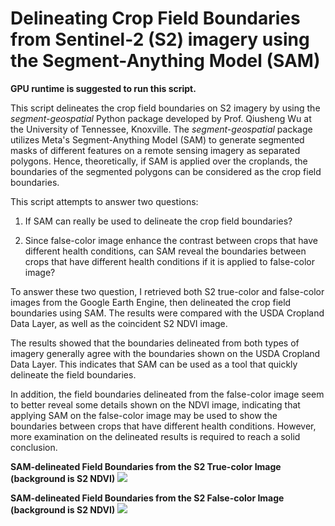 # Delineating Crop Field Boundaries from Sentinel-2 (S2) imagery using the Segment-Anything Model (SAM)

**GPU runtime is suggested to run this script.**

This script delineates the crop field boundaries on S2 imagery by using the <i>segment-geospatial</i> Python package developed by Prof. Qiusheng Wu at the University of Tennessee, Knoxville. The <i>segment-geospatial</i> package utilizes Meta's Segment-Anything Model (SAM) to generate segmented masks of different features on a remote sensing imagery as separated polygons. Hence, theoretically, if SAM is applied over the croplands, the boundaries of the segmented polygons can be considered as the crop field boundaries.


This script attempts to answer two questions:    
1. If SAM can really be used to delineate the crop field boundaries?

2. Since false-color image enhance the contrast between crops that have different health conditions, can SAM reveal the boundaries between crops that have different health conditions if it is applied to false-color image?

To answer these two question, I retrieved both S2 true-color and false-color images from the Google Earth Engine, then delineated the crop field boundaries using SAM. The results were compared with the USDA Cropland Data Layer, as well as the coincident S2 NDVI image. 

The results showed that the boundaries delineated from both types of imagery generally agree with the boundaries shown on the USDA Cropland Data Layer. This indicates that SAM can be used as a tool that quickly delineate the field boundaries.

In addition, the field boundaries delineated from the false-color image seem to better reveal some details shown on the NDVI image, indicating that applying SAM on the false-color image may be used to show the boundaries between crops that have different health conditions. However, more examination on the delineated results is required to reach a solid conclusion.

**SAM-delineated Field Boundaries from the S2 True-color Image (background is S2 NDVI)**
![](https://drive.google.com/uc?export=view&id=1-v7ARK6icklG180EUjE0rCAIKjHlJ1GE)


**SAM-delineated Field Boundaries from the S2 False-color Image (background is S2 NDVI)**
![](https://drive.google.com/uc?export=view&id=1-sVch9NIUty_xIWxiDZ4hruoP0NspEt7)
